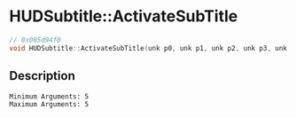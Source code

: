 # HUDSubtitle::ActivateSubTitle
```c
// 0x005d94f0
void HUDSubtitle::ActivateSubTitle(unk p0, unk p1, unk p2, unk p3, unk p4)
```
## Description
```
Minimum Arguments: 5
Maximum Arguments: 5
```

